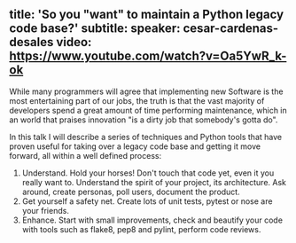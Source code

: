 title: 'So you "want" to maintain a Python legacy code base?'
subtitle:
speaker: cesar-cardenas-desales
video: https://www.youtube.com/watch?v=Oa5YwR_k-ok
---
While many programmers will agree that implementing new Software is the most entertaining part of our jobs, the truth is that the vast majority of developers spend a great amount of time performing maintenance, which in an world that praises innovation "is a dirty job that somebody's gotta do".

In this talk I will describe a series of techniques and Python tools that have proven useful for taking over a legacy code base and getting it move forward, all within a well defined process:

1. Understand. Hold your horses! Don't touch that code yet, even it you really want to. Understand the spirit of your project, its architecture. Ask around, create personas, poll users, document the product.
2. Get yourself a safety net. Create lots of unit tests, pytest or nose are your friends.
3. Enhance. Start with small improvements, check and beautify your code with tools such as flake8, pep8 and pylint, perform code reviews.
